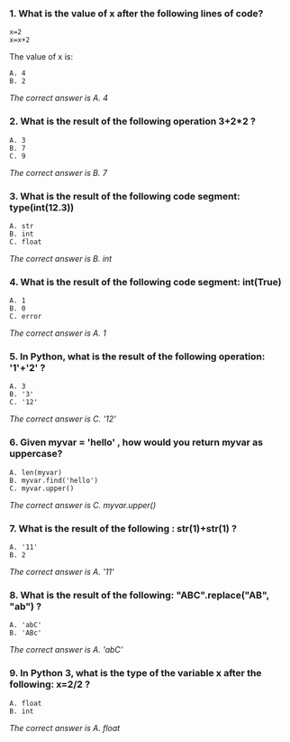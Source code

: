 ### 1. What is the value of x after the following lines of code?
    x=2
    x=x+2

The value of x is:

    A. 4
    B. 2

_The correct answer is A. 4_
### 2. What is the result of the following operation 3+2*2 ?
    A. 3
    B. 7
    C. 9

_The correct answer is B. 7_
### 3. What is the result of the following code segment: type(int(12.3))
    A. str
    B. int
    C. float 

_The correct answer is B. int_
### 4. What is the result of the following code segment: int(True)
    A. 1
    B. 0
    C. error

_The correct answer is A. 1_
### 5. In Python, what is the result of the following operation: '1'+'2' ?
    A. 3
    B. '3'
    C. '12'

_The correct answer is C. '12'_
### 6. Given myvar = 'hello' , how would you return myvar as uppercase?
    A. len(myvar)
    B. myvar.find('hello')
    C. myvar.upper()

_The correct answer is C. myvar.upper()_
### 7. What is the result of the following : str(1)+str(1) ?
    A. '11'
    B. 2

_The correct answer is A. '11'_
### 8. What is the result of the following: "ABC".replace("AB", "ab") ?
    A. 'abC' 
    B. 'ABc'

_The correct answer is A. 'abC'_
### 9. In Python 3, what is the type of the variable x after the following: x=2/2 ?
    A. float
    B. int

_The correct answer is A. float_
